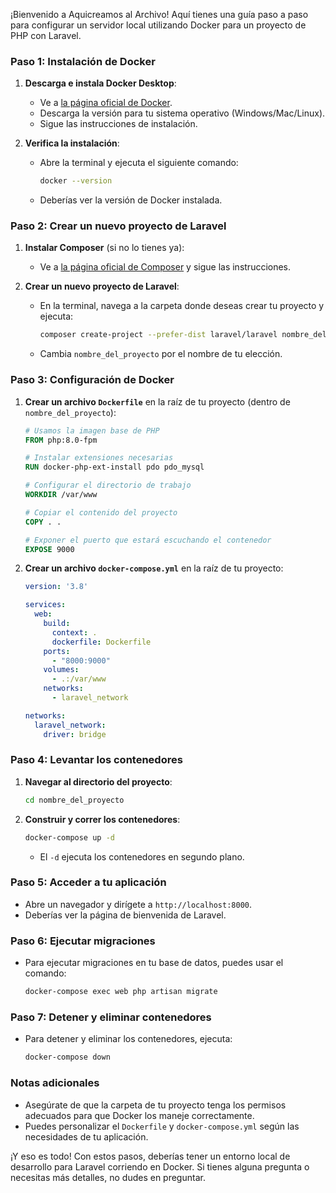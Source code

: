 ¡Bienvenido a Aquicreamos al Archivo! Aquí tienes una guía paso a paso para configurar un servidor local utilizando Docker para un proyecto de PHP con Laravel.

### Paso 1: Instalación de Docker

1. **Descarga e instala Docker Desktop**:
   - Ve a [la página oficial de Docker](https://www.docker.com/products/docker-desktop).
   - Descarga la versión para tu sistema operativo (Windows/Mac/Linux).
   - Sigue las instrucciones de instalación.

2. **Verifica la instalación**:
   - Abre la terminal y ejecuta el siguiente comando:
     ```bash
     docker --version
     ```
   - Deberías ver la versión de Docker instalada.

### Paso 2: Crear un nuevo proyecto de Laravel

1. **Instalar Composer** (si no lo tienes ya):
   - Ve a [la página oficial de Composer](https://getcomposer.org/download/) y sigue las instrucciones.

2. **Crear un nuevo proyecto de Laravel**:
   - En la terminal, navega a la carpeta donde deseas crear tu proyecto y ejecuta:
     ```bash
     composer create-project --prefer-dist laravel/laravel nombre_del_proyecto
     ```
   - Cambia `nombre_del_proyecto` por el nombre de tu elección.

### Paso 3: Configuración de Docker

1. **Crear un archivo `Dockerfile`** en la raíz de tu proyecto (dentro de `nombre_del_proyecto`):
   ```dockerfile
   # Usamos la imagen base de PHP
   FROM php:8.0-fpm

   # Instalar extensiones necesarias
   RUN docker-php-ext-install pdo pdo_mysql

   # Configurar el directorio de trabajo
   WORKDIR /var/www

   # Copiar el contenido del proyecto
   COPY . .

   # Exponer el puerto que estará escuchando el contenedor
   EXPOSE 9000
   ```

2. **Crear un archivo `docker-compose.yml`** en la raíz de tu proyecto:
   ```yaml
   version: '3.8'

   services:
     web:
       build:
         context: .
         dockerfile: Dockerfile
       ports:
         - "8000:9000"
       volumes:
         - .:/var/www
       networks:
         - laravel_network

   networks:
     laravel_network:
       driver: bridge
   ```

### Paso 4: Levantar los contenedores

1. **Navegar al directorio del proyecto**:
   ```bash
   cd nombre_del_proyecto
   ```

2. **Construir y correr los contenedores**:
   ```bash
   docker-compose up -d
   ```
   - El `-d` ejecuta los contenedores en segundo plano.

### Paso 5: Acceder a tu aplicación

- Abre un navegador y dirígete a `http://localhost:8000`.
- Deberías ver la página de bienvenida de Laravel.

### Paso 6: Ejecutar migraciones

- Para ejecutar migraciones en tu base de datos, puedes usar el comando:
  ```bash
  docker-compose exec web php artisan migrate
  ```

### Paso 7: Detener y eliminar contenedores

- Para detener y eliminar los contenedores, ejecuta:
  ```bash
  docker-compose down
  ```

### Notas adicionales

- Asegúrate de que la carpeta de tu proyecto tenga los permisos adecuados para que Docker los maneje correctamente.
- Puedes personalizar el `Dockerfile` y `docker-compose.yml` según las necesidades de tu aplicación.

¡Y eso es todo! Con estos pasos, deberías tener un entorno local de desarrollo para Laravel corriendo en Docker. Si tienes alguna pregunta o necesitas más detalles, no dudes en preguntar.